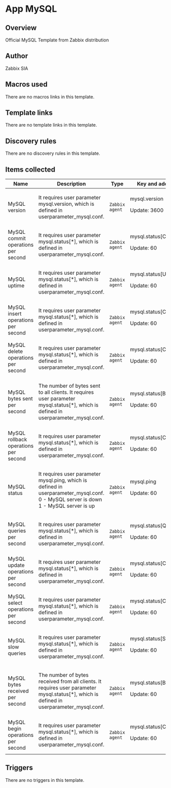 # App MySQL

## Overview

Official MySQL Template from Zabbix distribution



## Author

Zabbix SIA

## Macros used

There are no macros links in this template.

## Template links

There are no template links in this template.

## Discovery rules

There are no discovery rules in this template.

## Items collected

|Name|Description|Type|Key and additional info|
|----|-----------|----|----|
|MySQL version|<p>It requires user parameter mysql.version, which is defined in userparameter_mysql.conf.</p>|`Zabbix agent`|mysql.version<p>Update: 3600</p>|
|MySQL commit operations per second|<p>It requires user parameter mysql.status[*], which is defined in userparameter_mysql.conf.</p>|`Zabbix agent`|mysql.status[Com_commit]<p>Update: 60</p>|
|MySQL uptime|<p>It requires user parameter mysql.status[*], which is defined in userparameter_mysql.conf.</p>|`Zabbix agent`|mysql.status[Uptime]<p>Update: 60</p>|
|MySQL insert operations per second|<p>It requires user parameter mysql.status[*], which is defined in userparameter_mysql.conf.</p>|`Zabbix agent`|mysql.status[Com_insert]<p>Update: 60</p>|
|MySQL delete operations per second|<p>It requires user parameter mysql.status[*], which is defined in userparameter_mysql.conf.</p>|`Zabbix agent`|mysql.status[Com_delete]<p>Update: 60</p>|
|MySQL bytes sent per second|<p>The number of bytes sent to all clients. It requires user parameter mysql.status[*], which is defined in userparameter_mysql.conf.</p>|`Zabbix agent`|mysql.status[Bytes_sent]<p>Update: 60</p>|
|MySQL rollback operations per second|<p>It requires user parameter mysql.status[*], which is defined in userparameter_mysql.conf.</p>|`Zabbix agent`|mysql.status[Com_rollback]<p>Update: 60</p>|
|MySQL status|<p>It requires user parameter mysql.ping, which is defined in userparameter_mysql.conf. 0 - MySQL server is down 1 - MySQL server is up</p>|`Zabbix agent`|mysql.ping<p>Update: 60</p>|
|MySQL queries per second|<p>It requires user parameter mysql.status[*], which is defined in userparameter_mysql.conf.</p>|`Zabbix agent`|mysql.status[Questions]<p>Update: 60</p>|
|MySQL update operations per second|<p>It requires user parameter mysql.status[*], which is defined in userparameter_mysql.conf.</p>|`Zabbix agent`|mysql.status[Com_update]<p>Update: 60</p>|
|MySQL select operations per second|<p>It requires user parameter mysql.status[*], which is defined in userparameter_mysql.conf.</p>|`Zabbix agent`|mysql.status[Com_select]<p>Update: 60</p>|
|MySQL slow queries|<p>It requires user parameter mysql.status[*], which is defined in userparameter_mysql.conf.</p>|`Zabbix agent`|mysql.status[Slow_queries]<p>Update: 60</p>|
|MySQL bytes received per second|<p>The number of bytes received from all clients. It requires user parameter mysql.status[*], which is defined in userparameter_mysql.conf.</p>|`Zabbix agent`|mysql.status[Bytes_received]<p>Update: 60</p>|
|MySQL begin operations per second|<p>It requires user parameter mysql.status[*], which is defined in userparameter_mysql.conf.</p>|`Zabbix agent`|mysql.status[Com_begin]<p>Update: 60</p>|
## Triggers

There are no triggers in this template.

